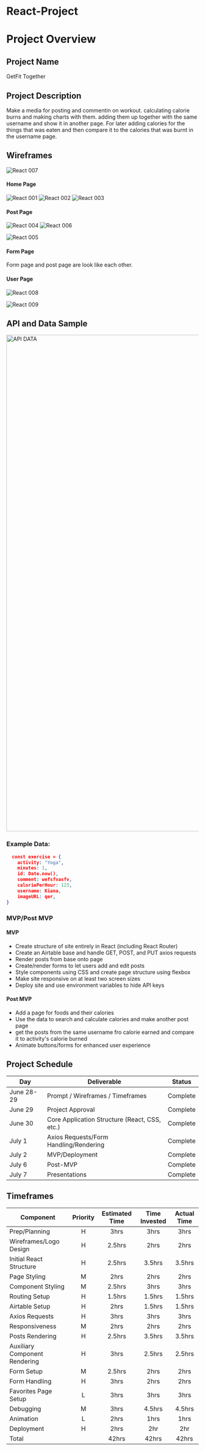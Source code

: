 # React-Project


# Project Overview

## Project Name

GetFit Together

## Project Description

Make a media for posting and commentin on workout. calculating calorie burns and making charts with them. adding them up together with the same username and show it in another page.
For later adding calories for the things that was eaten and then compare it to the calories that was burnt in the username page.

## Wireframes
![React 007](https://user-images.githubusercontent.com/61396761/134082227-0eb923e6-f4fe-4382-a8d8-336ddc1c3667.jpeg)


#### Home Page

![React 001](https://user-images.githubusercontent.com/61396761/134080583-1905b608-8fb9-434c-a82b-1bf369626e0b.jpeg)
![React 002](https://user-images.githubusercontent.com/61396761/134080590-0be2113c-5ddf-486e-b460-4acf05119fa4.jpeg)
![React 003](https://user-images.githubusercontent.com/61396761/134080625-3beaccb2-418f-4114-821e-3ec93899976f.jpeg)


#### Post Page
![React 004](https://user-images.githubusercontent.com/61396761/134080665-699f35ca-b2ca-4f6e-a2f1-dc74b7caee34.jpeg)
![React 006](https://user-images.githubusercontent.com/61396761/134080700-7b0a1574-e714-4596-93ff-82d54e68a393.jpeg)

![React 005](https://user-images.githubusercontent.com/61396761/134080717-209d2e04-2acf-4fa7-bcf5-64be4a09b721.jpeg)


#### Form Page

Form page and post page are look like each other.

#### User Page

![React 008](https://user-images.githubusercontent.com/61396761/134082060-ca7b9008-f640-4145-a5df-2a3cfbc1f632.jpeg)

![React 009](https://user-images.githubusercontent.com/61396761/134082072-9ee64285-6b7f-463a-b7b3-22ca7fd12123.jpeg)


<!-- #### Mobile Home Page

![TNN Mobile Home Page](https://res.cloudinary.com/dszox5xnw/image/upload/v1624948854/TheNetworkNetwork/the-network-network-04_nugfq7.png)

#### Mobile Post Page

![TNN Mobile Post Page](https://res.cloudinary.com/dszox5xnw/image/upload/v1624948854/TheNetworkNetwork/the-network-network-06_sjk5zy.png)

#### Mobile Form Page

![TNN Mobile Form Page](https://res.cloudinary.com/dszox5xnw/image/upload/v1624948854/TheNetworkNetwork/the-network-network-05_jwkv7d.png)

## Component Hierarchy

![Component Hierarchy](https://res.cloudinary.com/dszox5xnw/image/upload/v1624923627/TheNetworkNetwork/TNN_xpl4dr.png) -->

## API and Data Sample

<img width="1299" alt="API DATA" src="https://user-images.githubusercontent.com/61396761/134082134-a4912b8d-08a4-4d75-a902-3082c5242d20.png">



### Example Data:

```json
  const exercise = {
    activity: "Yoga",
    minutes: 1,
    id: Date.now(),
    comment: wefsfvasfv,
    caloriePerHour: 123,
    username: Kiana,
    imageURL: qer,
}
```

### MVP/Post MVP

#### MVP

- Create structure of site entirely in React (including React Router)
- Create an Airtable base and handle GET, POST, and PUT axios requests
- Render posts from base onto page
- Create/render forms to let users add and edit posts
- Style components using CSS and create page structure using flexbox
- Make site responsive on at least two screen sizes
- Deploy site and use environment variables to hide API keys

#### Post MVP

- Add a page for foods and their calories
- Use the data to search and calculate calories and make another post page 
- get the posts from the same username fro calorie earned and compare it to activity's calorie burned
- Animate buttons/forms for enhanced user experience

## Project Schedule

| Day        | Deliverable                                   | Status   |
| ---------- | --------------------------------------------- | -------- |
| June 28-29 | Prompt / Wireframes / Timeframes              | Complete |
| June 29    | Project Approval                              | Complete |
| June 30    | Core Application Structure (React, CSS, etc.) | Complete |
| July 1     | Axios Requests/Form Handling/Rendering        | Complete |
| July 2     | MVP/Deployment                                | Complete |
| July 6     | Post-MVP                                      | Complete |
| July 7     | Presentations                                 | Complete |

## Timeframes

| Component                     | Priority | Estimated Time | Time Invested | Actual Time |
| ----------------------------- | :------: | :------------: | :-----------: | :---------: |
| Prep/Planning                 |    H     |      3hrs      |     3hrs      |    3hrs     |
| Wireframes/Logo Design        |    H     |     2.5hrs     |     2hrs      |    2hrs     |
| Initial React Structure       |    H     |     2.5hrs     |    3.5hrs     |   3.5hrs    |
| Page Styling                  |    M     |      2hrs      |     2hrs      |    2hrs     |
| Component Styling             |    M     |     2.5hrs     |     3hrs      |    3hrs     |
| Routing Setup                 |    H     |     1.5hrs     |    1.5hrs     |   1.5hrs    |
| Airtable Setup                |    H     |      2hrs      |    1.5hrs     |   1.5hrs    |
| Axios Requests                |    H     |      3hrs      |     3hrs      |    3hrs     |
| Responsiveness                |    M     |      2hrs      |     2hrs      |    2hrs     |
| Posts Rendering               |    H     |     2.5hrs     |    3.5hrs     |   3.5hrs    |
| Auxiliary Component Rendering |    H     |      3hrs      |    2.5hrs     |   2.5hrs    |
| Form Setup                    |    M     |     2.5hrs     |     2hrs      |    2hrs     |
| Form Handling                 |    H     |      3hrs      |     2hrs      |    2hrs     |
| Favorites Page Setup          |    L     |      3hrs      |     3hrs      |    3hrs     |
| Debugging                     |    M     |      3hrs      |    4.5hrs     |   4.5hrs    |
| Animation                     |    L     |      2hrs      |     1hrs      |    1hrs     |
| Deployment                    |    H     |      2hrs      |      2hr      |     2hr     |
| Total                         |          |     42hrs      |     42hrs     |    42hrs    |
<!-- 
## SWOT Analysis

### Strengths:

I have a comfort with React that I've developed over the weeks that I think will really come in handy when doing things like my initial construction and making things components. I also have a pretty solid idea of the order in which I want to attack everything so I think my foresight will really be my biggest strength.

### Weaknesses:

I am most worried about working with local storage in the Post MVP because I haven't really used it before. I think it might prove to be a bit of a learning curve so I'm going to save that for towards the end. I also think the comment functionality will take a while, especially when thinking about how I want to allow users to input comments.

### Opportunities:

I have the opportunity to work with an easier version of a back-end database with the Airtable API, so I'm really excited to have my fundamentals of that down. I also have to get a peek into new opportunities and more advanced functionalities with everything I've learned in React so far.

### Threats:

I definitely have the tendency of overthinking things or trying to accomplish so much that it actually detracts from the overall quality of the project. To remedy this, I want to make sure not to start the post MVP or less important aspects of the app before I have everything in the MVP completely done and working.
 -->
